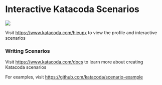 # Interactive Katacoda Scenarios

[![](http://shields.katacoda.com/katacoda/hieupx/count.svg)](https://www.katacoda.com/hieupx "Get your profile on Katacoda.com")

Visit https://www.katacoda.com/hieupx to view the profile and interactive scenarios

### Writing Scenarios
Visit https://www.katacoda.com/docs to learn more about creating Katacoda scenarios

For examples, visit https://github.com/katacoda/scenario-example
